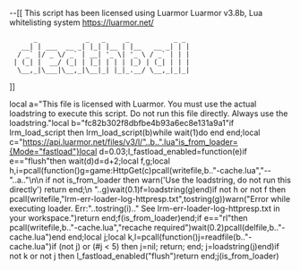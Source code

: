 --[[
    This script has been licensed using Luarmor
      Luarmor v3.8b, Lua whitelisting system
            https://luarmor.net/

          _            _   _     _           _ _ 
       __| | ___  __ _| |_| |__ | |__   __ _| | |
      / _` |/ _ \/ _` | __| '_ \| '_ \ / _` | | |
     | (_| |  __/ (_| | |_| | | | |_) | (_| | | |
      \__,_|\___|\__,_|\__|_| |_|_.__/ \__,_|_|_|
                                                 


]]

local a="This file is licensed with Luarmor. You must use the actual loadstring to execute this script. Do not run this file directly. Always use the loadstring."local b="fc82b302f8dbfbe4b93a6ec8e131a9a1"if lrm_load_script then lrm_load_script(b)while wait(1)do end end;local c="https://api.luarmor.net/files/v3/l/"..b..".lua"is_from_loader={Mode="fastload"}local d=0.03;l_fastload_enabled=function(e)if e=="flush"then wait(d)d=d+2;local f,g;local h,i=pcall(function()g=game:HttpGet(c)pcall(writefile,b.."-cache.lua","-- "..a.."\n\n if not is_from_loader then warn('Use the loadstring, do not run this directly') return end;\n "..g)wait(0.1)f=loadstring(g)end)if not h or not f then pcall(writefile,"lrm-err-loader-log-httpresp.txt",tostring(g))warn("Error while executing loader. Err:"..tostring(i).." See lrm-err-loader-log-httpresp.txt in your workspace.")return end;f(is_from_loader)end;if e=="rl"then pcall(writefile,b.."-cache.lua","recache required")wait(0.2)pcall(delfile,b.."-cache.lua")end end;local j;local k,l=pcall(function()j=readfile(b.."-cache.lua")if (not j) or (#j < 5) then j=nil; return; end; j=loadstring(j)end)if not k or not j then l_fastload_enabled("flush")return end;j(is_from_loader)